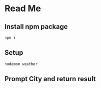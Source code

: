 # Read Me

## Install npm package
```
npm i
```

## Setup
```
nodemon weather
```

## Prompt City and return result
